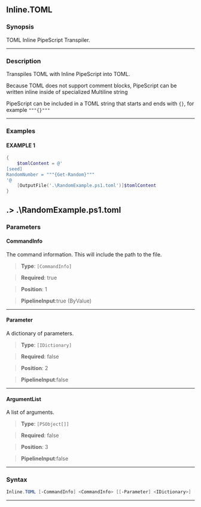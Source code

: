 Inline.TOML
-----------
### Synopsis
TOML Inline PipeScript Transpiler.

---
### Description

Transpiles TOML with Inline PipeScript into TOML.

Because TOML does not support comment blocks, PipeScript can be written inline inside of specialized Multiline string

PipeScript can be included in a TOML string that starts and ends with ```{}```, for example ```"""{}"""```

---
### Examples
#### EXAMPLE 1
```PowerShell
{
    $tomlContent = @'
[seed]
RandomNumber = """{Get-Random}"""
'@
    [OutputFile('.\RandomExample.ps1.toml')]$tomlContent
}
```
.> .\RandomExample.ps1.toml
---
### Parameters
#### **CommandInfo**

The command information.  This will include the path to the file.



> **Type**: ```[CommandInfo]```

> **Required**: true

> **Position**: 1

> **PipelineInput**:true (ByValue)



---
#### **Parameter**

A dictionary of parameters.



> **Type**: ```[IDictionary]```

> **Required**: false

> **Position**: 2

> **PipelineInput**:false



---
#### **ArgumentList**

A list of arguments.



> **Type**: ```[PSObject[]]```

> **Required**: false

> **Position**: 3

> **PipelineInput**:false



---
### Syntax
```PowerShell
Inline.TOML [-CommandInfo] <CommandInfo> [[-Parameter] <IDictionary>] [[-ArgumentList] <PSObject[]>] [<CommonParameters>]
```
---


